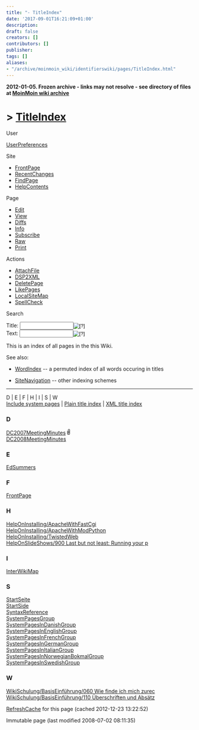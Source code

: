 ```yaml
---
title: "- TitleIndex"
date: '2017-09-01T16:21:09+01:00'
description: 
draft: false
creators: []
contributors: []
publisher: 
tags: []
aliases:
- "/archive/moinmoin_wiki/identifierswiki/pages/TitleIndex.html"
---
```


**2012-01-05. Frozen archive - links may not resolve - see directory of files at [MoinMoin wiki archive](/moinmoin-wiki-archive/)**

# > [TitleIndex](http://dublincore.org/identifierswiki/TitleIndex?action=fullsearch&value=TitleIndex&literal=1&case=1&context=40 "Click here to do a full-text search for this title")

User

 [UserPreferences](http://dublincore.org/identifierswiki/UserPreferences)
  

Site

- [FrontPage](http://dublincore.org/identifierswiki/FrontPage)
- [RecentChanges](http://dublincore.org/identifierswiki/RecentChanges)
- [FindPage](http://dublincore.org/identifierswiki/FindPage)
- [HelpContents](http://dublincore.org/identifierswiki/HelpContents)

Page

- [Edit](http://dublincore.org/identifierswiki/TitleIndex?action=edit "Edit")
- [View](http://dublincore.org/identifierswiki/TitleIndex "View")
- [Diffs](http://dublincore.org/identifierswiki/TitleIndex?action=diff "Diffs")
- [Info](http://dublincore.org/identifierswiki/TitleIndex?action=info "Info")
- [Subscribe](http://dublincore.org/identifierswiki/TitleIndex?action=subscribe "Subscribe")
- [Raw](http://dublincore.org/identifierswiki/TitleIndex?action=raw "Raw")
- [Print](http://dublincore.org/identifierswiki/TitleIndex?action=print "Print")

Actions

- [AttachFile](http://dublincore.org/identifierswiki/TitleIndex?action=AttachFile)
- [DSP2XML](http://dublincore.org/identifierswiki/TitleIndex?action=DSP2XML)
- [DeletePage](http://dublincore.org/identifierswiki/TitleIndex?action=DeletePage)
- [LikePages](http://dublincore.org/identifierswiki/TitleIndex?action=LikePages)
- [LocalSiteMap](http://dublincore.org/identifierswiki/TitleIndex?action=LocalSiteMap)
- [SpellCheck](http://dublincore.org/identifierswiki/TitleIndex?action=SpellCheck)

Search

<form method="POST" action="/identifierswiki/TitleIndex">
<p>
<input name="action" value="inlinesearch" type="hidden">
<input name="context" value="40" type="hidden">
Title: <input name="text_title" size="15" maxlength="50" type="text"><input src="TitleIndex_files/moin-search.png" name="button_title" alt="[?]" type="image"><br>Text: <input name="text_full" size="15" maxlength="50" type="text"><input src="TitleIndex_files/moin-search.png" name="button_full" alt="[?]" type="image">
</p>
</form>

This is an index of all pages in the this Wiki. 

See also:

- [WordIndex](http://dublincore.org/identifierswiki/WordIndex) -- a permuted index of all words occuring in titles

- [SiteNavigation](http://dublincore.org/identifierswiki/SiteNavigation) -- other indexing schemes

* * *

D | E | F | H | I | S | W  
 [Include system pages](http://dublincore.org/identifierswiki/TitleIndex?allpages=1)&nbsp;| [Plain title index](http://dublincore.org/identifierswiki/TitleIndex?action=titleindex)&nbsp;| [XML title index](http://dublincore.org/identifierswiki/TitleIndex?action=titleindex&mimetype=text/xml)

<a name="D"><h3>D</h3></a> [DC2007MeetingMinutes](http://dublincore.org/identifierswiki/DC2007MeetingMinutes) [<img src="TitleIndex_files/moin-attach.png" alt="[3 attachments]" height="15" width="7">](http://dublincore.org/identifierswiki/DC2007MeetingMinutes?action=AttachFile)  
 [DC2008MeetingMinutes](http://dublincore.org/identifierswiki/DC2008MeetingMinutes)<a name="E"><h3>E</h3></a> [EdSummers](http://dublincore.org/identifierswiki/EdSummers)<a name="F"><h3>F</h3></a> [FrontPage](http://dublincore.org/identifierswiki/FrontPage)<a name="H"><h3>H</h3></a> [HelpOnInstalling/ApacheWithFastCgi](http://dublincore.org/identifierswiki/HelpOnInstalling_2fApacheWithFastCgi)  
 [HelpOnInstalling/ApacheWithModPython](http://dublincore.org/identifierswiki/HelpOnInstalling_2fApacheWithModPython)  
 [HelpOnInstalling/TwistedWeb](http://dublincore.org/identifierswiki/HelpOnInstalling_2fTwistedWeb)  
 [HelpOnSlideShows/900 Last but not least: Running your p](http://dublincore.org/identifierswiki/HelpOnSlideShows_2f900_20Last_20but_20not_20least_3a_20Running_20your_20p)<a name="I"><h3>I</h3></a> [InterWikiMap](http://dublincore.org/identifierswiki/InterWikiMap)<a name="S"><h3>S</h3></a> [StartSeite](http://dublincore.org/identifierswiki/StartSeite)  
 [StartSide](http://dublincore.org/identifierswiki/StartSide)  
 [SyntaxReference](http://dublincore.org/identifierswiki/SyntaxReference)  
 [SystemPagesGroup](http://dublincore.org/identifierswiki/SystemPagesGroup)  
 [SystemPagesInDanishGroup](http://dublincore.org/identifierswiki/SystemPagesInDanishGroup)  
 [SystemPagesInEnglishGroup](http://dublincore.org/identifierswiki/SystemPagesInEnglishGroup)  
 [SystemPagesInFrenchGroup](http://dublincore.org/identifierswiki/SystemPagesInFrenchGroup)  
 [SystemPagesInGermanGroup](http://dublincore.org/identifierswiki/SystemPagesInGermanGroup)  
 [SystemPagesInItalianGroup](http://dublincore.org/identifierswiki/SystemPagesInItalianGroup)  
 [SystemPagesInNorwegianBokmalGroup](http://dublincore.org/identifierswiki/SystemPagesInNorwegianBokmalGroup)  
 [SystemPagesInSwedishGroup](http://dublincore.org/identifierswiki/SystemPagesInSwedishGroup)<a name="W"><h3>W</h3></a> [WikiSchulung/BasisEinführung/060 Wie finde ich mich zurec](http://dublincore.org/identifierswiki/WikiSchulung_2fBasisEinf_fchrung_2f060_20Wie_20finde_20ich_20mich_20zurec)  
 [WikiSchulung/BasisEinführung/110 Überschriften und Absätz](http://dublincore.org/identifierswiki/WikiSchulung_2fBasisEinf_fchrung_2f110_20_dcberschriften_20und_20Abs_e4tz)

 [RefreshCache](http://dublincore.org/identifierswiki/TitleIndex?action=refresh&arena=Page.py&key=TitleIndex.text_html) for this page (cached 2012-12-23 13:22:52)  

Immutable page (last modified 2008-07-02 08:11:35)

